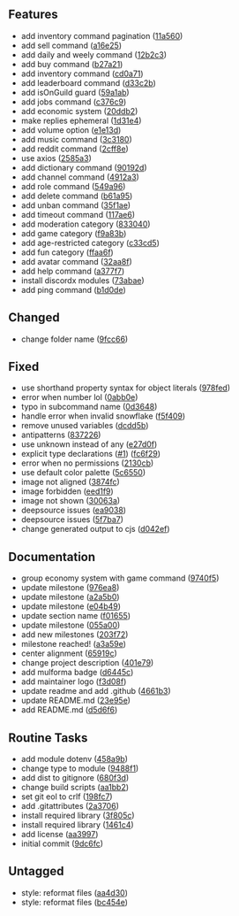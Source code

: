 ## Features

- add inventory command pagination ([11a560](https://github.com/Mulforma/Moore/commit/11a5605f101e573c162de50a59b02c980f4e3bcb))
- add sell command ([a16e25](https://github.com/Mulforma/Moore/commit/a16e252295864777718cf56a752a98e09ef5e03b))
- add daily and weely command ([12b2c3](https://github.com/Mulforma/Moore/commit/12b2c3dcbb2a94ee0c36a22850f13a558320176e))
- add buy command ([b27a21](https://github.com/Mulforma/Moore/commit/b27a21a8d68acb3f37a162b44ba1ff106702cd6c))
- add inventory command ([cd0a71](https://github.com/Mulforma/Moore/commit/cd0a71f41ce93a0005bc421a619e0ce991d929fa))
- add leaderboard command ([d33c2b](https://github.com/Mulforma/Moore/commit/d33c2bc7f066bb43517f6c82a6c5629ef07c1c86))
- add isOnGuild guard ([59a1ab](https://github.com/Mulforma/Moore/commit/59a1ab0131d095640beecc72d9368acd05e3e603))
- add jobs command ([c376c9](https://github.com/Mulforma/Moore/commit/c376c977d0a573913f458557a8c122c6088fee39))
- add economic system ([20ddb2](https://github.com/Mulforma/Moore/commit/20ddb233bf876f2165925473e1a2318076130213))
- make replies ephemeral ([1d31e4](https://github.com/Mulforma/Moore/commit/1d31e44c2883a68131dce040186b142e62dbabbc))
- add volume option ([e1e13d](https://github.com/Mulforma/Moore/commit/e1e13debb2f071e273b9610305ee027e6015e4f1))
- add music command ([3c3180](https://github.com/Mulforma/Moore/commit/3c318002be681782cf5763c95b43701c5997d60b))
- add reddit command ([2cff8e](https://github.com/Mulforma/Moore/commit/2cff8ea778a48bb3f8419d25b9b6fcd4890098f6))
- use axios ([2585a3](https://github.com/Mulforma/Moore/commit/2585a36b171459fee491139c78ce2a6a20d25449))
- add dictionary command ([90192d](https://github.com/Mulforma/Moore/commit/90192dd88cba72bb26c26af5ab0089b85059c9fc))
- add channel command ([4912a3](https://github.com/Mulforma/Moore/commit/4912a3844dfec114a46518f4b30b039671ec0347))
- add role command ([549a96](https://github.com/Mulforma/Moore/commit/549a963099943ccce4494e15bb060087092e0f52))
- add delete command ([b61a95](https://github.com/Mulforma/Moore/commit/b61a958e2593bd913cd21baacfdc626cbc4ff920))
- add unban command ([35f1ae](https://github.com/Mulforma/Moore/commit/35f1ae306611ab6610cb37be06e83f339acdcf57))
- add timeout command ([117ae6](https://github.com/Mulforma/Moore/commit/117ae65bed5cbc7c6b62f70293dd345017c0fab2))
- add moderation category ([833040](https://github.com/Mulforma/Moore/commit/833040a51d2253b6ef943e93b8b26c60ee0696d7))
- add game category ([f9a83b](https://github.com/Mulforma/Moore/commit/f9a83bf153276df9150934bb37a426e96ddc1e9a))
- add age-restricted category ([c33cd5](https://github.com/Mulforma/Moore/commit/c33cd5f2320dca551bb5f236375a913c62c3dabd))
- add fun category ([ffaa6f](https://github.com/Mulforma/Moore/commit/ffaa6fed9896fd61d73d5bc25cdcd4de7bc29d12))
- add avatar command ([32aa8f](https://github.com/Mulforma/Moore/commit/32aa8f7239b791a234c0ac0f430e2e80e8143cdf))
- add help command ([a377f7](https://github.com/Mulforma/Moore/commit/a377f7bb2384a84c1b6fce91651c4ecd194c20ee))
- install discordx modules ([73abae](https://github.com/Mulforma/Moore/commit/73abae8ad14d0fc5180ecbd76a974ffb1a11baee))
- add ping command ([b1d0de](https://github.com/Mulforma/Moore/commit/b1d0de863400257aa00000935018dc116571c770))

## Changed

- change folder name ([9fcc66](https://github.com/Mulforma/Moore/commit/9fcc661345d833e2d24d350f32b5526fb62fdfae))

## Fixed

- use shorthand property syntax for object literals ([978fed](https://github.com/Mulforma/Moore/commit/978fed8a6f01596e8f50cbbff534623bef4f0a09))
- error when number lol ([0abb0e](https://github.com/Mulforma/Moore/commit/0abb0e84618da27e7b39e6766d5923d44aa44e53))
- typo in subcommand name ([0d3648](https://github.com/Mulforma/Moore/commit/0d36485efdfcbee6e28d852a86571eccb369a46e))
- handle error when invalid snowflake ([f5f409](https://github.com/Mulforma/Moore/commit/f5f40976c9c48d77dcdf2de511f0d1dbee7b323a))
- remove unused variables ([dcdd5b](https://github.com/Mulforma/Moore/commit/dcdd5b3638cd42e83828492e6ab91e87b4481009))
- antipatterns ([837226](https://github.com/Mulforma/Moore/commit/8372269788de9917430537049cec37027df274a5))
- use unknown instead of any ([e27d0f](https://github.com/Mulforma/Moore/commit/e27d0f0bad4bffef4f9170028c8245a6f4714797))
- explicit type declarations ([#1](https://github.com/Mulforma/Moore/issues/1)) ([fc6f29](https://github.com/Mulforma/Moore/commit/fc6f292c80660f9ce20be07f8f71d735663d62ac))
- error when no permissions ([2130cb](https://github.com/Mulforma/Moore/commit/2130cb26506222feacbe20ecb7aae6f917d9289c))
- use default color palette ([5c6550](https://github.com/Mulforma/Moore/commit/5c6550c837a8441371b4a2ae18bf4544011a63ca))
- image not aligned ([3874fc](https://github.com/Mulforma/Moore/commit/3874fca3de8786ebee6b427227bef0f8a3b1b5b3))
- image forbidden ([eed1f9](https://github.com/Mulforma/Moore/commit/eed1f9991c7ee036fa76f5d5334c3898dd4d8732))
- image not shown ([30063a](https://github.com/Mulforma/Moore/commit/30063abcc28c900ee4f4749a7de209c4ec9fe551))
- deepsource issues ([ea9038](https://github.com/Mulforma/Moore/commit/ea903823d206e60a24032d62007588b5f822a7b0))
- deepsource issues ([5f7ba7](https://github.com/Mulforma/Moore/commit/5f7ba764785498b9a24fa7c56a1be5e9e5ae1ee7))
- change generated output to cjs ([d042ef](https://github.com/Mulforma/Moore/commit/d042ef63c7097ae1888c801231be1ad1e316b56a))

## Documentation

- group economy system with game command ([9740f5](https://github.com/Mulforma/Moore/commit/9740f5065b986c875c018d5ad5f44d7aa4401569))
- update milestone ([976ea8](https://github.com/Mulforma/Moore/commit/976ea80efae24e864394e2f64b358e66490b35d5))
- update milestone ([a2a5b0](https://github.com/Mulforma/Moore/commit/a2a5b0d9d8ace3577d242b0ad3a1d07267d6e6ab))
- update milestone ([e04b49](https://github.com/Mulforma/Moore/commit/e04b49451d69b3ab24a294e73ef59503a4771a0b))
- update section name ([f01655](https://github.com/Mulforma/Moore/commit/f01655475feb227e767ecdf02dfc6a201abae4a0))
- update milestone ([055a00](https://github.com/Mulforma/Moore/commit/055a002528e44b160ab8a93abafe9640f3b70835))
- add new milestones ([203f72](https://github.com/Mulforma/Moore/commit/203f72962a5b41d1411b6ceddaa666c3bc0e9ef1))
- milestone reached! ([a3a59e](https://github.com/Mulforma/Moore/commit/a3a59e456b6649bb97e52c25af1285ca8e72e55a))
- center alignment ([65919c](https://github.com/Mulforma/Moore/commit/65919c03ad33ad3dd6b8b09581a9b465502372df))
- change project description ([401e79](https://github.com/Mulforma/Moore/commit/401e79984dd84deb8d0fca8e1ca501bb3c0d70cf))
- add mulforma badge ([d6445c](https://github.com/Mulforma/Moore/commit/d6445c78824550ffd32409c594c3371f1d5c7a7a))
- add maintainer logo ([f3d08f](https://github.com/Mulforma/Moore/commit/f3d08fb87c6f2a73840410bb69b95cde84781a24))
- update readme and add .github ([4661b3](https://github.com/Mulforma/Moore/commit/4661b34535d7cbc943c254fe10d1afed7be1ace4))
- update README.md ([23e95e](https://github.com/Mulforma/Moore/commit/23e95e031580128a8c777502f35e6ed848d19a0e))
- add README.md ([d5d6f6](https://github.com/Mulforma/Moore/commit/d5d6f6b51952c0f26ca1b63f5d878c3cefd9f30d))

## Routine Tasks

- add module dotenv ([458a9b](https://github.com/Mulforma/Moore/commit/458a9b30334db4039e6558ee5b0c1a59a9cc22fe))
- change type to module ([9488f1](https://github.com/Mulforma/Moore/commit/9488f14fbd0e57d47a19bb4c4c686e926abb2253))
- add dist to gitignore ([680f3d](https://github.com/Mulforma/Moore/commit/680f3d81494b1860c53425fbed692c3c87a0b747))
- change build scripts ([aa1bb2](https://github.com/Mulforma/Moore/commit/aa1bb29a535a646a1a58c9232c5fd7ef8cd616c2))
- set git eol to crlf ([198fc7](https://github.com/Mulforma/Moore/commit/198fc7a2adabdc58e8ab938c360ade4da0f0ab0a))
- add .gitattributes ([2a3706](https://github.com/Mulforma/Moore/commit/2a37067b28f13fb6a0f5e8b14f4c0b104e09c6dd))
- install required library ([3f805c](https://github.com/Mulforma/Moore/commit/3f805c38695f8d4a23929b309ba17c219d1b9862))
- install required library ([1461c4](https://github.com/Mulforma/Moore/commit/1461c42cad01b26610ce666ab7e2b48dcd70f1aa))
- add license ([aa3997](https://github.com/Mulforma/Moore/commit/aa39976b81e27e88c7b2fcf43e09be242cdd5adc))
- initial commit ([9dc6fc](https://github.com/Mulforma/Moore/commit/9dc6fcabffafc74887740479511db5688f457bb9))

## Untagged

- style: reformat files ([aa4d30](https://github.com/Mulforma/Moore/commit/aa4d3029422d0e1e85ac08310a339adde48fc806))
- style: reformat files ([bc454e](https://github.com/Mulforma/Moore/commit/bc454ee69962d06f1f9f67fb27fee59d6a0d0922))
